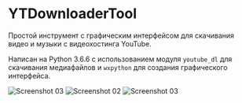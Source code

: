 # YTDownloaderTool
Простой инструмент с графическим интерфейсом для скачивания видео и музыки с видеохостинга YouTube.

Написан на Python 3.6.6 с использованием модуля `youtube_dl` для скачивания медиафайлов и `wxpython` для создания графического интерфейса.

![Screenshot 03](http://images.vfl.ru/ii/1543839628/b85a69be/24454170.png)
![Screenshot 02](http://images.vfl.ru/ii/1543839628/ce9b8a08/24454172.png)
![Screenshot 03](http://images.vfl.ru/ii/1543839628/2babb7f1/24454173.png)
